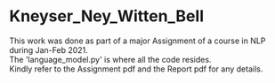 # Kneyser_Ney_Witten_Bell

This work was done as part of a major Assignment of a course in NLP during Jan-Feb 2021.  
The 'language_model.py' is where all the code resides.  
Kindly refer to the Assignment pdf and the Report pdf for any details.  

